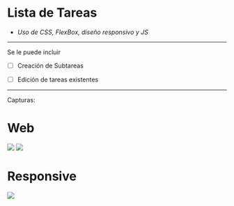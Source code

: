 # Lista de Tareas
* *Uso de CSS, FlexBox, diseño responsivo y JS*
* * * 

Se le puede incluir

- [ ] Creación de Subtareas

- [ ] Edición de tareas existentes

* * * 
Capturas:

# Web
![](Mundo%20GEEK/_Visual_Studio_Code/mis_proyectos/Task_App/img/1.png)
![](Mundo%20GEEK/_Visual_Studio_Code/mis_proyectos/Task_App/img/2.png)

# Responsive

![](3.png)
